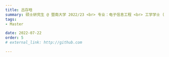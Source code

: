 ```yaml
---
title: 吕存晗  
summary: 硕士研究生 @ 暨南大学 2022/23 <br> 专业：电子信息工程 <br> 工学学士 (浙江理工大学)
tags:
- Master

date: 2022-07-22
order: 5
# external_link: http://github.com

---
```

